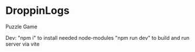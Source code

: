 # DroppinLogs
Puzzle Game

Dev: 
"npm i" to install needed node-modules
"npm run dev" to build and run server via vite